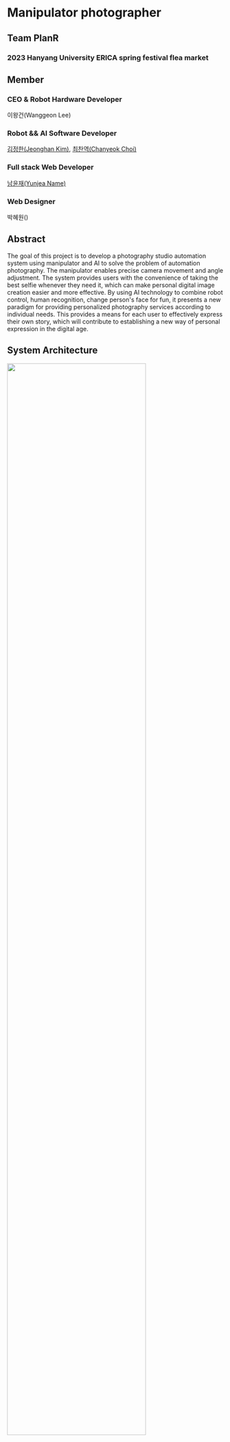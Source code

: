 # Manipulator photographer
## Team PlanR
### 2023 Hanyang University ERICA spring festival flea market 

## Member
### CEO & Robot Hardware Developer
이왕건(Wanggeon Lee) 

### Robot && AI Software Developer 
[김정한(Jeonghan Kim)](https://github.com/Kim-JeongHan), [최찬역(Chanyeok Choi)](https://github.com/Angledsugar)

### Full stack Web Developer
[남윤재(Yunjea Name)](https://github.com/ujma1234)

### Web Designer
박혜원()

## Abstract
The goal of this project is to develop a photography studio automation system using manipulator and AI to solve the problem of automation photography. The manipulator enables precise camera movement and angle adjustment. The system provides users with the convenience of taking the best selfie whenever they need it, which can make personal digital image creation easier and more effective. By using AI technology to combine robot control, human recognition, change person's face for fun, it presents a new paradigm for providing personalized photography services according to individual needs. This provides a means for each user to effectively express their own story, which will contribute to establishing a new way of personal expression in the digital age.

## System Architecture

<img src="https://github.com/Plan-Real/festival/assets/98142496/597527e0-32d3-46eb-8705-bbf7a7d7973e" width=80%/>

## AI
### YOLO(human recognition)
<img src="image/3.jpg" width="360" height="270"/> 

### AnimeGAN(change person's face for fun)
<img src="image/1.jpg" width="360" height="270"/>

## Festival Server
If you are curious about the contents related to the festival server, click this link.

[Festival server](https://github.com/Plan-Real/festival_server)

## Ferris Wheel

<p align="center">
  <img src="image/0.jpg" 
       width="50%" 
       height="50%"
       />
</p>

### Special Thanks
김완수(Wansoo Kim):Profeesial at Department of Robotics Engineering , Hanyang University ERICA [HARCO Lab](https://harco.hanyang.ac.kr/) \
박창순(Changsson Park):Profeesial, Hanyang University ERICA \
최설아(Seolah Choi) \
박수환(Suhwan Park) \
추다인(Dainn Chu)

### Sponsor
[Raise Lab](https://sites.google.com/umich.edu/youngmoonlee/home) \
AIRO Lab \
CN Lab \
한양대학교 ERICA 창업교육센터 \
한양대학교 ERICA SW중심대학 사업단
